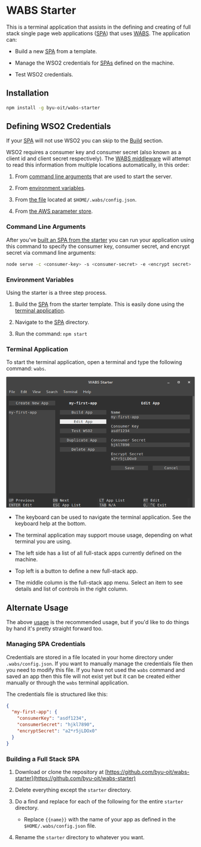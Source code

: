 # WABS Starter

This is a terminal application that assists in the defining and creating of full stack single page web applications ([SPA](./starter/README.md)) that uses [WABS](https://github.com/byu-oit/wabs-middleware). The application can:

- Build a new [SPA](./starter/README.md) from a template.

- Manage the WSO2 credentials for [SPAs](./starter/README.md) defined on the machine.

- Test WSO2 credentials.

## Installation

```sh
npm install -g byu-oit/wabs-starter
```

## Defining WSO2 Credentials

If your [SPA](./starter/README.md) will not use WSO2 you can skip to the [Build](#build) section.

WSO2 requires a consumer key and consumer secret (also known as a client id and client secret respectively). The [WABS middleware](https://github.com/byu-oit/wabs-middleware) will attempt to read this information from multiple locations automatically, in this order: 

1. From [command line arguments](#) that are used to start the server.
 
2. From [environment variables](#).

3. From [the file](#) located at `$HOME/.wabs/config.json`.

4. From [the AWS parameter store](#).

### Command Line Arguments

After you've [built an SPA from the starter](#build) you can run your application using this command to specify the consumer key, consumer secret, and encrypt secret via command line arguments:

```sh 
node serve -c <consumer-key> -s <consumer-secret> -e <encrypt secret>
```

### Environment Variables




Using the starter is a three step process.

1. Build the [SPA](./starter/README.md) from the starter template. This is easily done using the [terminal application](#terminal-application).

2. Navigate to the [SPA](./starter/README.md) directory.

3. Run the command: `npm start`

### Terminal Application

To start the terminal application, open a terminal and type the following command: `wabs`.

![App Screenshot](./terminal.png)

- The keyboard can be used to navigate the terminal application. See the keyboard help at the bottom. 

- The terminal application may support mouse usage, depending on what terminal you are using.

- The left side has a list of all full-stack apps currently defined on the machine.

- Top left is a button to define a new full-stack app.

- The middle column is the full-stack app menu. Select an item to see details and list of controls in the right column.

## Alternate Usage

The above [usage](#usage) is the recommended usage, but if you'd like to do things by hand it's pretty straight forward too.

### Managing SPA Credentials

Credentials are stored in a file located in your home directory under `.wabs/config.json`. If you want to manually manage the credentials file then you need to modify this file. If you have not used the `wabs` command and saved an app then this file will not exist yet but it can be created either manually or through the `wabs` terminal application.

The credentials file is structured like this:

```json
{
  "my-first-app": {
    "consumerKey": "asdf1234",
    "consumerSecret": "hjkl7890",
    "encryptSecret": "a2*r5jLDOx0"
  }
}
```

### Building a Full Stack SPA

1. Download or clone the repository at [https://github.com/byu-oit/wabs-starter](https://github.com/byu-oit/wabs-starter)

2. Delete everything except the `starter` directory.

3. Do a find and replace for each of the following for the entire `starter` directory.

    - Replace `{{name}}` with the name of your app as defined in the `$HOME/.wabs/config.json` file.
    
4. Rename the `starter` directory to whatever you want.
